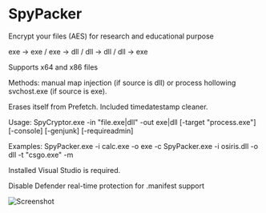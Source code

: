 # SpyPacker

Encrypt your files (AES) for research and educational purpose

exe -> exe / exe -> dll / dll -> dll / dll -> exe

Supports x64 and x86 files

Methods: manual map injection (if source is dll) or process hollowing svchost.exe (if source is exe). 

Erases itself from Prefetch. Included timedatestamp cleaner.

Usage: SpyCryptor.exe -in \"file.exe|dll\" -out exe|dll [-target \"process.exe\"] [-console] [-genjunk] [-requireadmin]

Examples:
SpyPacker.exe -i calc.exe -o exe -c
SpyPacker.exe -i osiris.dll -o dll -t "csgo.exe" -m

Installed Visual Studio is required. 

Disable Defender real-time protection for .manifest support

![Screenshot](https://i.imgur.com/lobWIGn.png)
